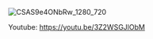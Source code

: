 ![CSAS9e4ONbRw_1280_720](https://github.com/eosrmg/Volume-slider-in-JetPack-Compose/assets/86234350/73e688fb-eedb-448e-b410-feb48c2da8e0)

Youtube: https://youtu.be/3Z2WSGJlObM
